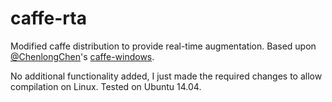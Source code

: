 # caffe-rta
Modified caffe distribution to provide real-time augmentation.  Based upon [@ChenlongChen](https://github.com/ChenglongChen)'s [caffe-windows](https://github.com/ChenglongChen/caffe-windows).

No additional functionality added, I just made the required changes to allow compilation on Linux.  Tested on Ubuntu 14.04.
